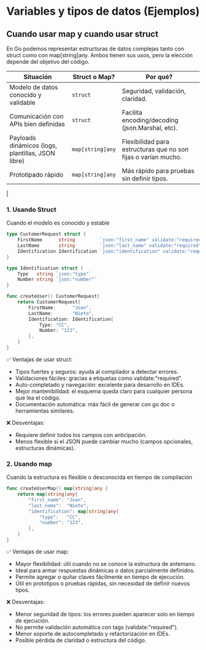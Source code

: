 # Variables y tipos de datos (Ejemplos)

## Cuando usar map y cuando usar struct

En Go podemos representar estructuras de datos complejas tanto con struct como con map[string]any. Ambos tienen sus usos, pero la elección depende del objetivo del código.


| Situación | Struct o Map? | Por qué? |
|---|---|---|
| Modelo de datos conocido y validable	| ```struct``` |  Seguridad, validación, claridad. |
| Comunicación con APIs bien definidas | ```struct``` |  Facilita encoding/decoding (json.Marshal, etc). |
| Payloads dinámicos (logs, plantillas, JSON libre)	| ```map[string]any``` |  Flexibilidad para estructuras que no son fijas o varían mucho. |
| Prototipado rápido | ```map[string]any``` | Más rápido para pruebas sin definir tipos.
 |

### 1. Usando Struct

Cuando el modelo es conocido y estable

```go
type CustomerRequest struct {
	FirstName      string         `json:"first_name" validate:"required"`
	LastName       string         `json:"last_name" validate:"required"`
	Identification Identification `json:"identification" validate:"required"`
}

type Identification struct {
	Type   string `json:"type"`
	Number string `json:"number"`
}

func createUser() CustomerRequest{
    return CustomerRequest{
		FirstName:      "Joan",
		LastName:       "Nieto",
		Identification: Identification{
			Type: "CC",
			Number: "123",
		},
	}
}
```

✅ Ventajas de usar struct:

- Tipos fuertes y seguros: ayuda al compilador a detectar errores.
- Validaciones fáciles: gracias a etiquetas como validate:"required".
- Auto-completado y navegación: excelente para desarrollo en IDEs.
- Mejor mantenibilidad: el esquema queda claro para cualquier persona que lea el código.
- Documentación automática: más fácil de generar con go doc o herramientas similares.

❌ Desventajas:

- Requiere definir todos los campos con anticipación.
- Menos flexible si el JSON puede cambiar mucho (campos opcionales, estructuras dinámicas).

### 2. Usando map

Cuando la estructura es flexible o desconocida en tiempo de compilación

```go
func createUserMap() map[string]any {
	return map[string]any{
		"first_name": "Joan",
		"last_name":  "Nieto",
		"identification": map[string]any{
			"type":   "CC",
			"number": "123",
		},
	}
}
```

✅ Ventajas de usar map:

- Mayor flexibilidad: útil cuando no se conoce la estructura de antemano.
- Ideal para armar respuestas dinámicas o datos parcialmente definidos.
- Permite agregar o quitar claves fácilmente en tiempo de ejecución.
- Útil en prototipos o pruebas rápidas, sin necesidad de definir nuevos tipos.

❌ Desventajas:

- Menor seguridad de tipos: los errores pueden aparecer solo en tiempo de ejecución.
- No permite validación automática con tags (validate:"required").
- Menor soporte de autocompletado y refactorización en IDEs.
- Posible pérdida de claridad o estructura del código.